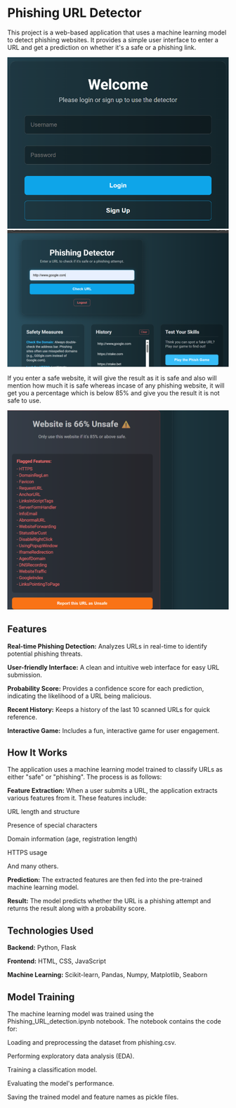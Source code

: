 # Phishing URL Detector
This project is a web-based application that uses a machine learning model to detect phishing websites. It provides a simple user interface to enter a URL and get a prediction on whether it's a safe or a phishing link.

![image alt](https://github.com/Manacydev/codegirl-repo/blob/main/Screenshot%20(54).png?raw=true)
![image alt](https://github.com/Manacydev/codegirl-repo/blob/706319e19bf2ff90a2851a1e1ccf557aa4c34ab7/Screenshot%20(53).png)

If you enter a safe website, it will give the result as it is safe and also will mention how much it is safe whereas incase of any phishing website, it will get you a percentage which is below 85% and give you the result it is not safe to use.

![image alt](https://github.com/Manacydev/codegirl-repo/blob/9dd816910cd10e8b68bb7f7f5c6b8f8f214d47c3/Screenshot%20(56).png)

## Features
**Real-time Phishing Detection:** Analyzes URLs in real-time to identify potential phishing threats.

**User-friendly Interface:** A clean and intuitive web interface for easy URL submission.

**Probability Score:** Provides a confidence score for each prediction, indicating the likelihood of a URL being malicious.

**Recent History:** Keeps a history of the last 10 scanned URLs for quick reference.

**Interactive Game:** Includes a fun, interactive game for user engagement.

## How It Works
The application uses a machine learning model trained to classify URLs as either "safe" or "phishing". The process is as follows:

**Feature Extraction:** When a user submits a URL, the application extracts various features from it. These features include:

URL length and structure

Presence of special characters

Domain information (age, registration length)

HTTPS usage

And many others.

**Prediction:** The extracted features are then fed into the pre-trained machine learning model.

**Result:** The model predicts whether the URL is a phishing attempt and returns the result along with a probability score.

## Technologies Used
**Backend:** Python, Flask

**Frontend:** HTML, CSS, JavaScript

**Machine Learning:** Scikit-learn, Pandas, Numpy, Matplotlib, Seaborn

## Model Training
The machine learning model was trained using the Phishing_URL_detection.ipynb notebook. The notebook contains the code for:

Loading and preprocessing the dataset from phishing.csv.

Performing exploratory data analysis (EDA).

Training a classification model.

Evaluating the model's performance.

Saving the trained model and feature names as pickle files.
